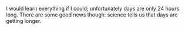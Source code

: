 I would learn everything if I could; unfortunately days are only 24 hours long. 
There are some good news though: science tells us that days are getting longer.
